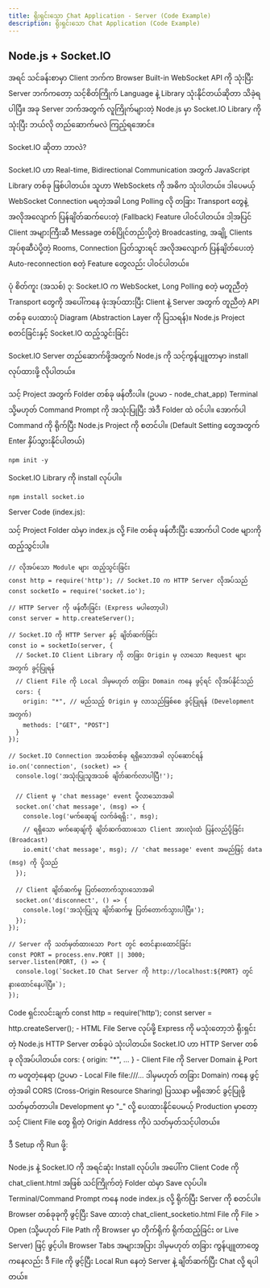 ```yaml
---
title: ရိုးရှင်းသော Chat Application - Server (Code Example)
description: ရိုးရှင်းသော Chat Application (Code Example)
---
```


## Node.js + Socket.IO

အရင် သင်ခန်းစာမှာ Client ဘက်က Browser Built-in WebSocket API ကို သုံးပြီး Server ဘက်ကတော့ သင့်စိတ်ကြိုက် Language နဲ့ Library သုံးနိုင်တယ်ဆိုတာ သိခဲ့ရပါပြီ။ အခု Server ဘက်အတွက် လူကြိုက်များတဲ့ Node.js မှာ Socket.IO Library ကို သုံးပြီး ဘယ်လို တည်ဆောက်မလဲ ကြည့်ရအောင်။

Socket.IO ဆိုတာ ဘာလဲ?

Socket.IO ဟာ Real-time, Bidirectional Communication အတွက် JavaScript Library တစ်ခု ဖြစ်ပါတယ်။ သူဟာ WebSockets ကို အဓိက သုံးပါတယ်။ ဒါပေမယ့် WebSocket Connection မရတဲ့အခါ Long Polling လို တခြား Transport တွေနဲ့ အလိုအလျောက် ပြန်ချိတ်ဆက်ပေးတဲ့ (Fallback) Feature ပါဝင်ပါတယ်။ ဒါ့အပြင် Client အများကြီးဆီ Message တစ်ပြိုင်တည်းပို့တဲ့ Broadcasting, အချို့ Clients အုပ်စုဆီပဲပို့တဲ့ Rooms, Connection ပြတ်သွားရင် အလိုအလျောက် ပြန်ချိတ်ပေးတဲ့ Auto-reconnection စတဲ့ Feature တွေလည်း ပါဝင်ပါတယ်။

ပုံ စိတ်ကူး (အသစ်) ၃: Socket.IO က WebSocket, Long Polling စတဲ့ မတူညီတဲ့ Transport တွေကို အပေါ်ကနေ ဖုံးအုပ်ထားပြီး Client နဲ့ Server အတွက် တူညီတဲ့ API တစ်ခု ပေးထားပုံ Diagram (Abstraction Layer ကို ပြသရန်)။
Node.js Project စတင်ခြင်းနှင့် Socket.IO ထည့်သွင်းခြင်း

Socket.IO Server တည်ဆောက်ဖို့အတွက် Node.js ကို သင့်ကွန်ပျူတာမှာ install လုပ်ထားဖို့ လိုပါတယ်။

သင့် Project အတွက် Folder တစ်ခု ဖန်တီးပါ။ (ဥပမာ - node_chat_app)
Terminal သို့မဟုတ် Command Prompt ကို အသုံးပြုပြီး အဲဒီ Folder ထဲ ဝင်ပါ။
အောက်ပါ Command ကို ရိုက်ပြီး Node.js Project ကို စတင်ပါ။ (Default Setting တွေအတွက် Enter နှိပ်သွားနိုင်ပါတယ်)

```
npm init -y
```

Socket.IO Library ကို install လုပ်ပါ။

```
npm install socket.io
```

Server Code (index.js):

သင့် Project Folder ထဲမှာ index.js လို့ File တစ်ခု ဖန်တီးပြီး အောက်ပါ Code များကို ထည့်သွင်းပါ။

```
// လိုအပ်သော Module များ ထည့်သွင်းခြင်း
const http = require('http'); // Socket.IO က HTTP Server လိုအပ်သည်
const socketIo = require('socket.io');

// HTTP Server ကို ဖန်တီးခြင်း (Express မပါတော့ပါ)
const server = http.createServer();

// Socket.IO ကို HTTP Server နှင့် ချိတ်ဆက်ခြင်း
const io = socketIo(server, {
  // Socket.IO Client Library ကို တခြား Origin မှ လာသော Request များအတွက် ခွင့်ပြုရန်
  // Client File ကို Local ဒါမှမဟုတ် တခြား Domain ကနေ ဖွင့်ရင် လိုအပ်နိုင်သည်
  cors: {
    origin: "*", // မည်သည့် Origin မှ လာသည်ဖြစ်စေ ခွင့်ပြုရန် (Development အတွက်)
    methods: ["GET", "POST"]
  }
});

// Socket.IO Connection အသစ်တစ်ခု ရရှိသောအခါ လုပ်ဆောင်ရန်
io.on('connection', (socket) => {
  console.log('အသုံးပြုသူအသစ် ချိတ်ဆက်လာပါပြီ!');

  // Client မှ 'chat message' event ပို့လာသောအခါ
  socket.on('chat message', (msg) => {
    console.log('မက်ဆေ့ချ် လက်ခံရရှိ:', msg);
    // ရရှိသော မက်ဆေ့ချ်ကို ချိတ်ဆက်ထားသော Client အားလုံးထံ ပြန်လည်ပို့ခြင်း (Broadcast)
    io.emit('chat message', msg); // 'chat message' event အမည်ဖြင့် data (msg) ကို ပို့သည်
  });

  // Client ချိတ်ဆက်မှု ပြတ်တောက်သွားသောအခါ
  socket.on('disconnect', () => {
    console.log('အသုံးပြုသူ ချိတ်ဆက်မှု ပြတ်တောက်သွားပါပြီ။');
  });
});

// Server ကို သတ်မှတ်ထားသော Port တွင် စတင်နားထောင်ခြင်း
const PORT = process.env.PORT || 3000;
server.listen(PORT, () => {
  console.log(`Socket.IO Chat Server ကို http://localhost:${PORT} တွင် နားထောင်နေပါပြီ။`);
});
```

Code ရှင်းလင်းချက်
const http = require('http'); const server = http.createServer(); - HTML File Serve လုပ်ဖို့ Express ကို မသုံးတော့ဘဲ ရိုးရှင်းတဲ့ Node.js HTTP Server တစ်ခုပဲ သုံးပါတယ်။ Socket.IO ဟာ HTTP Server တစ်ခု လိုအပ်ပါတယ်။
cors: { origin: "\*", ... } - Client File ကို Server Domain နဲ့ Port က မတူတဲ့နေရာ (ဥပမာ - Local File file:///... ဒါမှမဟုတ် တခြား Domain) ကနေ ဖွင့်တဲ့အခါ CORS (Cross-Origin Resource Sharing) ပြဿနာ မရှိအောင် ခွင့်ပြုဖို့ သတ်မှတ်တာပါ။ Development မှာ "\_" လို့ ပေးထားနိုင်ပေမယ့် Production မှာတော့ သင့် Client File တွေ ရှိတဲ့ Origin Address ကိုပဲ သတ်မှတ်သင့်ပါတယ်။

ဒီ Setup ကို Run ဖို့:

Node.js နဲ့ Socket.IO ကို အရင်ဆုံး Install လုပ်ပါ။
အပေါ်က Client Code ကို chat_client.html အဖြစ် သင်ကြိုက်တဲ့ Folder ထဲမှာ Save လုပ်ပါ။
Terminal/Command Prompt ကနေ node index.js လို့ ရိုက်ပြီး Server ကို စတင်ပါ။
Browser တစ်ခုခုကို ဖွင့်ပြီး Save ထားတဲ့ chat_client_socketio.html File ကို File > Open (သို့မဟုတ် File Path ကို Browser မှာ တိုက်ရိုက် ရိုက်ထည့်ခြင်း or Live Server) ဖြင့် ဖွင့်ပါ။
Browser Tabs အများအပြား ဒါမှမဟုတ် တခြား ကွန်ပျူတာတွေကနေလည်း ဒီ File ကို ဖွင့်ပြီး Local Run နေတဲ့ Server နဲ့ ချိတ်ဆက်ပြီး Chat လို့ ရပါတယ်။
